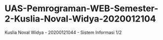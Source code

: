 # UAS-Pemrograman-WEB-Semester-2-Kuslia-Noval-Widya-2020012104
Kuslia Noval Widya - 20200121044 - Sistem Informasi 1/2
